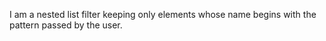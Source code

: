 I am a nested list filter keeping only elements whose name begins with the pattern passed by the user.